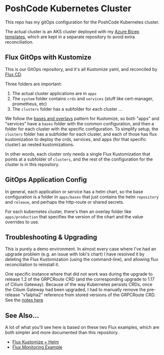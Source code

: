 # PoshCode Kubernetes Cluster

This repo has my gitOps configuration for the PoshCode Kubernetes cluster.

The actual cluster is an AKS cluster deployed with my [Azure Bicep templates](https://github.com/PoshCode/aks-bicep), which are kept in a separate repository to avoid extra reconciliation.

## Flux GitOps with Kustomize

This is our GitOps repository, and it's all Kustomize yaml, and reconciled by [Flux CD](https://fluxcd.io/).

Three folders are important:

1. The actual cluster applications are in `apps`
2. The `system` folder contains `crds` and `services` (stuff like cert-manager, prometheus, etc)
3. The `clusters` folder has a subfolder for each cluster ...

We follow the [bases and overlays](https://kubernetes.io/docs/tasks/manage-kubernetes-objects/kustomization/#bases-and-overlays) pattern for Kustomize, so both "apps" and "services" have a `bases` folder with the common configuration, and then a folder for each cluster with the specific configuration. To simplify setup, the `clusters` folder has a subfolder for each cluster, and each of those has flux kustomization to deploy the crds, services, and apps (for that specific cluster) as nested kustomizations.

In other words, each cluster only needs a single Flux Kustomization that points at a subfolder of `clusters`, and the rest of the configuration for the cluster is in this repository.

## GitOps Application Config

In general, each application or service has a helm chart, so the base configuration is a folder in `apps/bases` that just contains the helm `repository` and `release`, and perhaps the http-route or shared secrets.

For each kubernetes cluster, there's then an overlay folder like `apps/production` that specifies the version of the chart and the value overrides to use.

## Troubleshooting & Upgrading

This is purely a demo environment. In almost every case where I've had an upgrade problem (e.g. an issue with loki's chart) I have resolved it by deleting the Flux Kustomization (using the command-line), and allowing flux reconciliation to reinstall it.

One specific instance where that did not work was during the upgrade to release 1.2 of the GRPCRoute CRD (and the corresponding upgrade to 1.17 of Cilium Gateway). Because of the way Kubernetes persists CRDs, once the Cilium Gateway had been upgraded, I had to manually remove the pre-release "v1alpha2" reference from stored versions of the GRPCRoute CRD. See the [notes here](https://gateway-api.sigs.k8s.io/guides/#v12-upgrade-noteshttps://gateway-api.sigs.k8s.io/guides/#v12-upgrade-notes)

## See Also...

A lot of what you'll see here is based on these two Flux examples, which are both simpler and more documented than this repository.

- [Flux Kustomize + Helm](https://github.com/fluxcd/flux2-kustomize-helm-example)
- [Flux Monitoring Example](https://github.com/fluxcd/flux2-monitoring-example)

